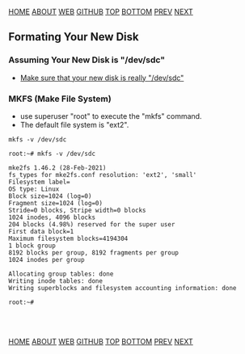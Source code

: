 ---
---

[HOME](index.md)
[ABOUT](README.md)
[WEB](https://osp4diss.vlsm.org/)
[GITHUB](https://github.com/os2xx/osp4diss/)
[TOP](#)
[BOTTOM](#endofpage)
[PREV](W03-01.md)
[NEXT](W03-03.md)

## Formating Your New Disk

### Assuming Your New Disk is "/dev/sdc"

* [Make sure that your new disk is really "/dev/sdc"](W03-01.md)

### MKFS (Make File System)

* use superuser "root" to execute the "mkfs" command.
* The default file system is "ext2".

```
mkfs -v /dev/sdc

```

```
root:~# mkfs -v /dev/sdc

mke2fs 1.46.2 (28-Feb-2021)
fs_types for mke2fs.conf resolution: 'ext2', 'small'
Filesystem label=
OS type: Linux
Block size=1024 (log=0)
Fragment size=1024 (log=0)
Stride=0 blocks, Stripe width=0 blocks
1024 inodes, 4096 blocks
204 blocks (4.98%) reserved for the super user
First data block=1
Maximum filesystem blocks=4194304
1 block group
8192 blocks per group, 8192 fragments per group
1024 inodes per group

Allocating group tables: done                            
Writing inode tables: done                            
Writing superblocks and filesystem accounting information: done

root:~#

```

<br id="endofpage"><br>

[HOME](index.md)
[ABOUT](README.md)
[WEB](https://osp4diss.vlsm.org/)
[GITHUB](https://github.com/os2xx/osp4diss)
[TOP](#)
[BOTTOM](#endofpage)
[PREV](W03-01.md)
[NEXT](W03-03.md)
<br>

